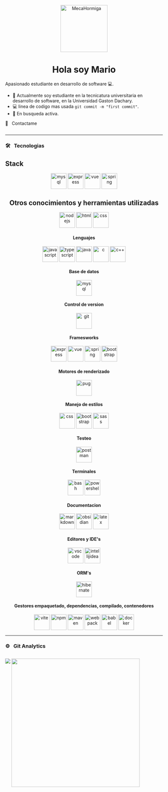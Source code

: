 <p align="center">
<img alt="MecaHormiga" src="https://github.com/user-attachments/assets/7ed4a7d9-e285-4536-8d1c-d86775eff0a9" height="150rem" />
<p/>
   
<h1 align="center"> Hola soy Mario </h1>

Apasionado estudiante en desarrollo de software 💻.

<!-- TODO: Add last video link -->

- :seedling: Actualmente soy estudiante en la tecnicatura universitaria en desarrollo de software, en la Universidad Gaston Dachary.
- :computer: linea de codigo mas usada `git commit -m "first commit"`.
- 🤔 En busqueda activa.

🤝 &nbsp; Contactame

<a href="https://www.linkedin.com/in/mario-martin-ibz-6a8549185/"><img href=""></a>

<hr>

### 🛠 &nbsp; Tecnologias

<h2> Stack </h2>
<p align="center">
<img alt="mysql" src="https://github.com/user-attachments/assets/f455c810-b7f2-4d83-a0ba-fa5d85d3ed62" style="width: 50px">
<img alt="express" src="https://github.com/user-attachments/assets/254d9c2c-e3f3-4ca8-818b-14ead51846f3" style="width: 50px">
<img alt="vue" src="https://github.com/user-attachments/assets/253fe22b-ec16-49ad-8889-4e29118e2ae3" style="width: 50px">
<img alt="spring" src="https://github.com/user-attachments/assets/688b4a86-8844-449b-9407-1570cc93e354" style="width: 50px">
</p>

<h2 align="center"> Otros conocimientos y herramientas utilizadas </h2>
<p align="center">
<img alt="nodejs" src="https://github.com/user-attachments/assets/47d1ba65-0a46-44e6-9848-5a09104ffffa" style="width: 50px">
<img alt="html" src="https://github.com/user-attachments/assets/a2817111-15d1-4cd1-9adb-a40548596967" style="width: 50px">
<img alt="css" src="https://github.com/user-attachments/assets/c5cf35e3-150d-47ce-9547-32fb901fb7d3" style="width: 50px">
</p>

<h4 align="center"> Lenguajes </h4>
<p align="center">
<img alt="javascript" src="https://github.com/user-attachments/assets/a3e6c881-944c-47e1-b7ac-ff43b6892ff0" style="width: 50px">
<img alt="typescript" src="https://github.com/user-attachments/assets/04a04686-7eae-4b22-85f1-f4260cb1f0d0" style="width: 50px">
<img alt="java" src="https://github.com/user-attachments/assets/616ee861-df36-4886-92d7-7ebea34f76f6" style="width: 50px">
<img alt="c" src="https://github.com/user-attachments/assets/0b1d4e81-5c43-4f3c-8c52-cf73570d29f4" style="width: 50px">
<img alt="c++" src="https://github.com/user-attachments/assets/decb986e-216b-4d21-898a-5effcbb02ad8" style="width: 50px">
</p>

<h4 align="center"> Base de datos </h4>
<p align="center">
<img alt="mysql" src="https://github.com/user-attachments/assets/f455c810-b7f2-4d83-a0ba-fa5d85d3ed62" style="width: 50px">
</p>

<h4 align="center"> Control de version </h4>
<p align="center">
<img alt="git" src="https://github.com/user-attachments/assets/84ecc99a-78a4-415b-818b-88b21785135c" style="width: 50px">
</p>

<h4 align="center"> Framesworks </h4>
<p align="center">
<img alt="express" src="https://github.com/user-attachments/assets/254d9c2c-e3f3-4ca8-818b-14ead51846f3" style="width: 50px">
<img alt="vue" src="https://github.com/user-attachments/assets/253fe22b-ec16-49ad-8889-4e29118e2ae3" style="width: 50px">
<img alt="spring" src="https://github.com/user-attachments/assets/688b4a86-8844-449b-9407-1570cc93e354" style="width: 50px">
<img alt="bootstrap" src="https://github.com/user-attachments/assets/f134238e-ea6f-4886-b73a-97b2a54e7bca" style="width: 50px">
</p>

<h4 align="center"> Motores de renderizado </h4>
<p align="center">
<img alt="pug" src="https://github.com/user-attachments/assets/1c2370e9-5431-4c0f-92df-0ee27b949d20" style="width: 50px">
</p>

<h4 align="center"> Manejo de estilos </h4>
<p align="center">
<img alt="css" src="https://github.com/user-attachments/assets/c5cf35e3-150d-47ce-9547-32fb901fb7d3" style="width: 50px">
<img alt="bootstrap" src="https://github.com/user-attachments/assets/f134238e-ea6f-4886-b73a-97b2a54e7bca" style="width: 50px">
<img alt="sass" src="https://github.com/user-attachments/assets/49d97786-4f70-4e3b-8767-674a150ddad3" style="width: 50px">
</p>

<h4 align="center"> Testeo </h4>
<p align="center">
<img alt="postman" src="https://github.com/user-attachments/assets/a2c1203b-0bc6-4913-af11-0ad3b4d23163" style="width: 50px">
</p>

<h4 align="center"> Terminales </h4>
<p align="center">
<img alt="bash" src="https://github.com/user-attachments/assets/3da1a66d-d792-4fe3-9be0-6d71538e6e4d" style="width: 50px">
<img alt="powershel" src="https://github.com/user-attachments/assets/b22a570f-b047-4ea1-92ee-ebc9ace61613" style="width: 50px">   
</p>

<h4 align="center"> Documentacion </h2>
<p align="center">
<img alt="markdown" src="https://github.com/user-attachments/assets/32ba413f-8608-4b2a-8750-6db0d1be8280" style="width: 50px">
<img alt="obsidian" src="https://github.com/user-attachments/assets/240893b5-af7f-431f-bc4b-8aebebc737b4" style="width: 50px">
<img alt="latex" src="https://github.com/user-attachments/assets/81d3eb6e-3420-44c1-a630-057d7956b37d" style="width: 50px">
</p>

<h4 align="center"> Editores y IDE's </h4>
<p align="center">
<img alt="vscode" src="https://github.com/user-attachments/assets/8bf138dc-40de-4f06-8940-1fd112bcd4da" style="width: 50px">
<img alt="intellijidea" src="https://github.com/user-attachments/assets/c53cef27-6f44-44e6-8000-eac43f98ddef" style="width: 50px">
</p>

<h4 align="center"> ORM's </h4>
<p align="center">
<img alt="hibernate" src="https://github.com/user-attachments/assets/21526353-a625-4988-a286-59bb69c9cfdc" style="width: 50px">
</p>


<h4 align="center"> Gestores empaquetado, dependencias, compilado, contenedores </h4>
<p align="center">
<img alt="vite" src="https://github.com/user-attachments/assets/2aa8c491-992d-43bb-8d25-60487e4f0de3" style="width: 50px">
<img alt="npm" src="https://github.com/user-attachments/assets/df7c15e9-a774-430e-8242-0ba48c7b7970" style="width: 50px">
<img alt="maven" src="https://github.com/user-attachments/assets/aab36ba5-7b43-473b-8a63-43c2a0d1e25a" style="width: 50px">
<img alt="webpack" src="https://github.com/user-attachments/assets/d33b9eb4-8d7c-42b6-a00f-8f8a12e1bb77" style="width: 50px">
<img alt="babel" src="https://github.com/user-attachments/assets/ba5e78cf-4001-4da9-8413-8a0a7baf080b" style="width: 50px">
<img alt="docker" src="https://github.com/user-attachments/assets/0a5e3f4b-9f23-4342-abfb-ede92c224b14" style="width: 50px">
</p>



<hr>

### ⚙️ &nbsp; Git Analytics
<div align="center" style="display: flex;">
<p><img align="center" src="https://github-readme-stats.vercel.app/api?username=Ched2370&theme=dark&show_icons=true" /></p>
<p>&nbsp;<img align="center" src="https://github-readme-stats.vercel.app/api/top-langs/?username=Ched2370&theme=dark&layout=compact" width="410" /></p>
</div>



